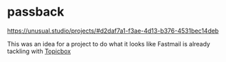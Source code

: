 # passback

https://unusual.studio/projects/#d2daf7a1-f3ae-4d13-b376-4531bec14deb

This was an idea for a project to do what it looks like Fastmail is already tackling with [Topicbox](https://www.topicbox.com/)
